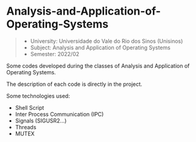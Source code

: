 # Analysis-and-Application-of-Operating-Systems

> - University: Universidade do Vale do Rio dos Sinos (Unisinos)  
> - Subject: Analysis and Application of Operating Systems  
> - Semester: 2022/02  

Some codes developed during the classes of Analysis and Application of Operating Systems.

The description of each code is directly in the project.

Some technologies used: 
- Shell Script
- Inter Process Communication (IPC)
- Signals (SIGUSR2...)
- Threads
- MUTEX
